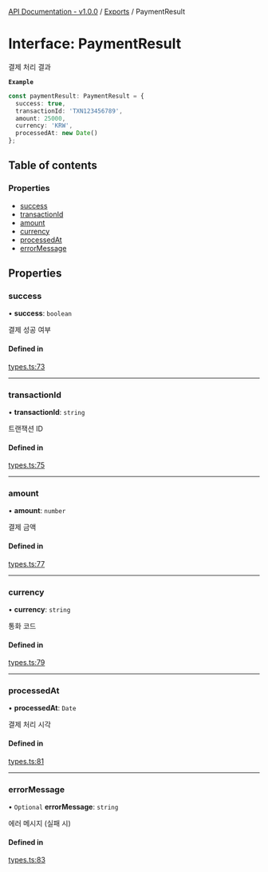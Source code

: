 [API Documentation - v1.0.0](../README.md) / [Exports](../modules.md) / PaymentResult

# Interface: PaymentResult

결제 처리 결과

**`Example`**

```typescript
const paymentResult: PaymentResult = {
  success: true,
  transactionId: 'TXN123456789',
  amount: 25000,
  currency: 'KRW',
  processedAt: new Date()
};
```

## Table of contents

### Properties

- [success](PaymentResult.md#success)
- [transactionId](PaymentResult.md#transactionid)
- [amount](PaymentResult.md#amount)
- [currency](PaymentResult.md#currency)
- [processedAt](PaymentResult.md#processedat)
- [errorMessage](PaymentResult.md#errormessage)

## Properties

### success

• **success**: `boolean`

결제 성공 여부

#### Defined in

[types.ts:73](https://github.com/sysnet4admin/_Book_Claude-Code/blob/main/week3/Fri/code_doc_sync/src/api/types.ts#L73)

___

### transactionId

• **transactionId**: `string`

트랜잭션 ID

#### Defined in

[types.ts:75](https://github.com/sysnet4admin/_Book_Claude-Code/blob/main/week3/Fri/code_doc_sync/src/api/types.ts#L75)

___

### amount

• **amount**: `number`

결제 금액

#### Defined in

[types.ts:77](https://github.com/sysnet4admin/_Book_Claude-Code/blob/main/week3/Fri/code_doc_sync/src/api/types.ts#L77)

___

### currency

• **currency**: `string`

통화 코드

#### Defined in

[types.ts:79](https://github.com/sysnet4admin/_Book_Claude-Code/blob/main/week3/Fri/code_doc_sync/src/api/types.ts#L79)

___

### processedAt

• **processedAt**: `Date`

결제 처리 시각

#### Defined in

[types.ts:81](https://github.com/sysnet4admin/_Book_Claude-Code/blob/main/week3/Fri/code_doc_sync/src/api/types.ts#L81)

___

### errorMessage

• `Optional` **errorMessage**: `string`

에러 메시지 (실패 시)

#### Defined in

[types.ts:83](https://github.com/sysnet4admin/_Book_Claude-Code/blob/main/week3/Fri/code_doc_sync/src/api/types.ts#L83)
